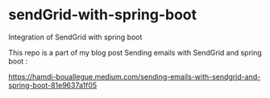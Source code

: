 # sendGrid-with-spring-boot
Integration of SendGrid with spring boot

This repo is a part of my blog post  Sending emails with SendGrid and spring boot :

https://hamdi-bouallegue.medium.com/sending-emails-with-sendgrid-and-spring-boot-81e9637a1f05
